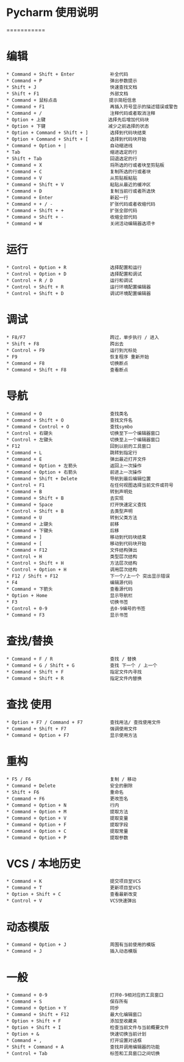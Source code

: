 # Pycharm 使用说明
===========

# 编辑

	* Command + Shift + Enter             补全代码
	* Command + P                         弹出参数提示
	* Shift + J                           快速查找文档
	* Shift + F1                          外部文档
	* Command + 鼠标点击                   提示简短信息
	* Command + F1        	 	          再插入符号显示的描述错误或警告
	* Command + /        	 	          注释代码或者取消注释
	* Option + 上键                       选择先后增加代码块  
	* Option + 下键                       减少之前选择的状态
	* Option + Command + Shift + ]        选择到代码块结束
	* Option + Command + Shift + [        选择到代码块开始
	* Command + Option + |                自动缩进线
	* Tab               				  缩进选定的行
	* Shift + Tab               		  回退选定的行
	* Command + X                         将所选的行或者块至剪贴板
	* Command + C                         复制所选的行或者块
	* Command + V                         从剪贴板粘贴
	* Command + Shift + V                 粘贴从最近的缓冲区
	* Command + D                         复制当前行或者所选快
	* Command + Enter                     新起一行
	* Command + + / -                     扩张代码或者收缩代码
	* Command + Shift + +                 扩张全部代码
	* Command + Shift + -                 收缩全部代码
	* Command + W                         关闭活动编辑器选项卡

# 运行
    * Control + Option + R                选择配置和运行
    * Control + Option + D                选择配置和调试
    * Control + R / D                     运行和调试
    * Control + Shift + R                 运行环境配置编辑器
    * Control + Shift + D                 调试环境配置编辑器
    
# 调试
    * F8/F7                               跨过，单步执行 / 进入
    * Shift + F8                          跨出去
    * Control + F9                        运行到光标处
    * F9                                  恢复程序 重新开始
    * Command + F8                        切换断点
    * Command + Shift + F8                查看断点
    
# 导航
    * Command + O                         查找类名
    * Command + Shift + O                 查找文件名
    * Command + Control + O               查找symbo
    * Control + 右键头                     切换至下一个编辑器窗口
    * Control + 左键头                     切换至上一个编辑器窗口
    * F12                                 回到以前的工具窗口
    * Command + L                         跳转到指定行
    * Command + E                         弹出最近打开文件
    * Command + Option + 左箭头            返回上一次操作
    * Command + Option + 右箭头            前进上一次操作
    * Command + Shift + Delete            导航到最后编辑位置
    * Control + F1                        在任何视图选择当前文件或符号
    * Command + B                         转到声明处
    * Command + Shift + B                 去实现
    * Command + Space                     打开快速定义查找
    * Control + Shift + B                 去类型声明
    * Command + U                         转到父类方法
    * Command + 上键头                     前移
    * Command + 下键头                     后移
    * Command + ]                         移动到代码块结束
    * Command + [                         移动到代码块开始
    * Command + F12                       文件结构弹出
    * Control + H                         类型层次结构
    * Control + Shift + H                 方法层次结构
    * Control + Option + H                调用层次结构
    * F12 / Shift + F12                   下一个/上一个 突出显示错误
    * F4                                  编辑源代码
    * Command + 下箭头                     查看源代码
    * Option + Home                       显示导航栏
    * F3                                  切换书签
    * Control + 0-9                       去0-9编号的书签
    * Command + F3                        显示书签
# 查找/替换
	* Command + F / R                     查找 / 替换
	* Command + G / Shift + G             查找 下一个 / 上一个
	* Command + Shift + F                 指定文件内寻找
	* Command + Shift + R                 指定文件内替换
# 查找 使用
    * Option + F7 / Command + F7          查找用法/ 查找使用文件
    * Command + Shift + F7                强调使用文件
    * Command + Option + F7               显示使用方法
# 重构
    * F5 / F6                             复制 / 移动
    * Command + Delete                    安全的删除
    * Shift + F6                          重命名
    * Command + F6                        更改签名
    * Command + Option + N                行内
    * Command + Option + M                提取方法
    * Command + Option + V                提取变量
    * Command + Option + F                提取字段
    * Command + Option + C                提取常量
    * Command + Option + P                提取参数
# VCS / 本地历史
    * Command + K                         提交项目至VCS
    * Command + T                         更新项目至VCS
    * Option + Shift + C                  查看最新改变
    * Control + V                         VCS快速弹出
# 动态模版
    * Command + Option + J                周围有当前使用的模版
    * Command + J                         插入动态模版
# 一般
    * Command + 0-9                       打开0-9相对应的工具窗口
    * Command + S                         保存所有
    * Command + Option + Y                同步
    * Command + Shift + F12               最大化编辑窗口
    * Option + Shift + F                  添加至收藏夹
    * Option + Shift + I                  检查当前文件与当前概要文件
    * Option + &                          快速切换当前计划
    * Command + ,                         打开设置对话框
    * Shift + Command + A                 查找并调用编辑器的功能
    * Control + Tab                       标签和工具窗口之间切换
